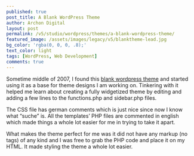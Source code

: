 ```yaml
---
published: true
post_title: A Blank WordPress Theme
author: Archon Digital
layout: post
permalink: /v5/studio/wordpress/themes/a-blank-wordpress-theme/
featured_image: /assets/images/legacy/v5/blanktheme-lead.jpg
bg_color: 'rgba(0, 0, 0, .8);'
text_color: light
tags: [WordPress, Web Development]
comments: true  
---
```

Sometime middle of 2007, I found this [blank wordpress theme][1] and started using it as a base for theme designs I am working on. Tinkering with it helped me learn about creating a fully widgetized theme by editing and adding a few lines to the functions.php and sidebar.php files.<!--more-->

The CSS file has german comments which is just nice since now I know what &#8220;suche&#8221; is. All the templates&#8217; PHP files are commented in english which made things a whole lot easier for me in trying to take it apart.

What makes the theme perfect for me was it did not have any markup (no tags) of any kind and I was free to grab the PHP code and place it on my HTML. It made styling the theme a whole lot easier.

 [1]: http://www.texto.de/texto/wordpress-theme-vorlage/2/
